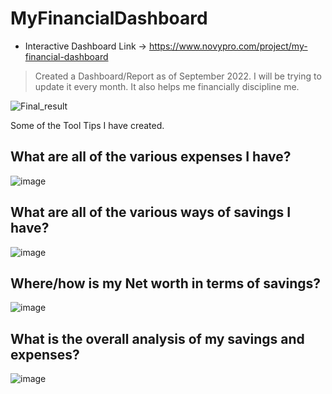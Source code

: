 # MyFinancialDashboard

* Interactive Dashboard Link -> https://www.novypro.com/project/my-financial-dashboard

> Created a Dashboard/Report as of September 2022. I will be trying to update it every month. It also helps me financially discipline me.


![Final_result](https://user-images.githubusercontent.com/54589605/192320394-79ca68ca-de75-4cfe-a466-eef732ea4ec9.PNG)


Some of the Tool Tips I have created.

## What are all of the various expenses I have?

![image](https://user-images.githubusercontent.com/54589605/192439905-7b3b8b73-446d-41a4-b526-36a09ae6c7d7.png)

## What are all of the various ways of savings I have?

![image](https://user-images.githubusercontent.com/54589605/192440027-0f9a4b0f-4d03-4e19-846c-9d3f60eb9abb.png)

## Where/how is my Net worth in terms of savings?

![image](https://user-images.githubusercontent.com/54589605/192440136-8fd2eb59-94a2-4dbe-bbe7-b2f5552611ff.png)

## What is the overall analysis of my savings and expenses?

![image](https://user-images.githubusercontent.com/54589605/192440540-27856426-33dd-4eb8-a0c6-172592b04590.png)








